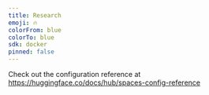 ```yaml
---
title: Research
emoji: 🔥
colorFrom: blue
colorTo: blue
sdk: docker
pinned: false
---
```


Check out the configuration reference at https://huggingface.co/docs/hub/spaces-config-reference
